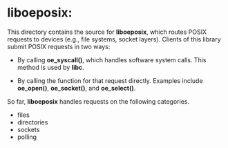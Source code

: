 liboeposix:
===========

This directory contains the source for **liboeposix**, which routes POSIX
requests to devices (e.g., file systems, socket layers). Clients of this
library submit POSIX requests in two ways:

- By calling **oe_syscall()**, which handles software system calls.
  This method is used by **libc**.

- By calling the function for that request directly. Examples include
  **oe_open()**, **oe_socket()**, and **oe_select()**.

So far, **liboeposix** handles requests on the following categories.

- files
- directories
- sockets
- polling

